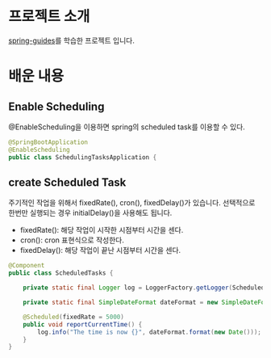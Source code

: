# 프로젝트 소개
[spring-guides](https://spring.io/guides/gs/scheduling-tasks)를 학습한 프로젝트 입니다.


# 배운 내용 

## Enable Scheduling
@EnableScheduling을 이용하면 spring의 scheduled task를 이용할 수 있다.
~~~ java
@SpringBootApplication
@EnableScheduling
public class SchedulingTasksApplication {
~~~


## create Scheduled Task

주기적인 작업을 위해서 fixedRate(), cron(), fixedDelay()가 있습니다. 선택적으로 한번만 실행되는 경우 initialDelay()을 사용해도 됩니다.
+ fixedRate(): 해당 작업이 시작한 시점부터 시간을 센다.
+ cron(): cron 표현식으로 작성한다.
+ fixedDelay(): 해당 작업이 끝난 시점부터 시간을 센다. 

~~~ java
@Component
public class ScheduledTasks {

	private static final Logger log = LoggerFactory.getLogger(ScheduledTasks.class);

	private static final SimpleDateFormat dateFormat = new SimpleDateFormat("HH:mm:ss");

	@Scheduled(fixedRate = 5000)
	public void reportCurrentTime() {
		log.info("The time is now {}", dateFormat.format(new Date()));
	}
}
~~~
